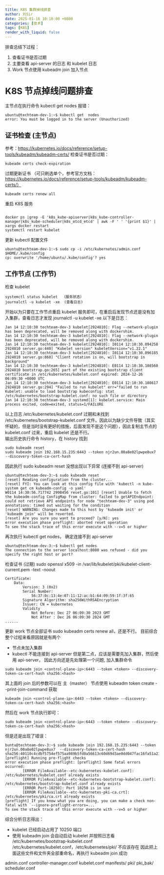 ```yaml
---
title: K8S 集群掉线排查
author: 刘Sir
date: 2025-01-16 10:10:00 +0800
categories: [技术]
tags: [K8S]
render_with_liquid: false
---
```


排查总结下过程：
1. 查看证书是否过期
2. 主要查看 api-server 的日志 和 kubelet 日志
2. Work 节点使用  kubeadm join 加入节点

# K8S 节点掉线问题排查

主节点在执行命令 kubectl get  nodes 报错：
```
ubuntu@techteam-dev-1:~$ kubectl get  nodes
error: You must be logged in to the server (Unauthorized)

```
## 证书检查 (主节点)
参考：https://kubernetes.io/docs/reference/setup-tools/kubeadm/kubeadm-certs/
检查证书是否过期：
```
kubeadm certs check-expiration

```
过期更新证书 （可只刷选单个，参考官方文档：https://kubernetes.io/docs/reference/setup-tools/kubeadm/kubeadm-certs/）

```
kubeadm certs renew all
```
重启 K8S 服务

```

docker ps |grep -E 'k8s_kube-apiserver|k8s_kube-controller-manager|k8s_kube-scheduler|k8s_etcd_etcd' | awk -F ' ' '{print $1}' | xargs docker restart
systemctl restart kubelet

```
更新 kubectl 配置文件

```
ubuntu@techteam-dev-1:~$ sudo cp -i /etc/kubernetes/admin.conf $HOME/.kube/config
cp: overwrite '/home/ubuntu/.kube/config'? yes
```

## 工作节点 (工作节)

检查 kubelet 
```
systemctl status kubelet  （服务状态）
journalctl -u kubelet -xe  (查看日志)
```

开始以为只要在工作节点重启 kubelet 服务即可，在重启后发现节点还是没有加入集群，查看日志才发现 journalctl -u kubelet -xe 以下是日志：

```
Jan 14 12:10:30 techteam-dev-3 kubelet[2924810]: Flag --network-plugin has been deprecated, will be removed along with dockershim.
Jan 14 12:10:30 techteam-dev-3 kubelet[2924810]: Flag --network-plugin has been deprecated, will be removed along with dockershim.
Jan 14 12:10:30 techteam-dev-3 kubelet[2924810]: I0114 12:10:30.094258 2924810 server.go:440] "Kubelet version" kubeletVersion="v1.22.1"
Jan 14 12:10:30 techteam-dev-3 kubelet[2924810]: I0114 12:10:30.096185 2924810 server.go:868] "Client rotation is on, will bootstrap in background"
Jan 14 12:10:30 techteam-dev-3 kubelet[2924810]: E0114 12:10:30.108560 2924810 bootstrap.go:265] part of the existing bootstrap client certificate in /etc/kubernetes/kubelet.conf expired: 2024-12-26 06:09:30 +0000 UTC
Jan 14 12:10:30 techteam-dev-3 kubelet[2924810]: E0114 12:10:30.108617 2924810 server.go:294] "Failed to run kubelet" err="failed to run Kubelet: unable to load bootstrap kubeconfig: stat /etc/kubernetes/bootstrap-kubelet.conf: no such file or directory
Jan 14 12:10:30 techteam-dev-3 systemd[1]: kubelet.service: Main process exited, code=exited, status=1/FAILURE
```
以上日志  /etc/kubernetes/kubelet.conf 过期和未找到  /etc/kubernetes/bootstrap-kubelet.conf 文件。因此以为缺少文件导致（其实怀疑的，但是当时没有更好的措施，后面发现不是这个问题），因此复制主节点的 kubelet.conf 过来，重启 kubelet 还是不行。  
输出历史执行命令 history，在 history 找到
```
sudo kubeadm reset
sudo kubeadm join 192.168.15.235:6443 --token njr2un.00a8e02lpwpe8ux7  --discovery-token-ca-cert-hash

```
因此执行 sudo kubeadm reset 没想出现以下异常  (连接不到 api-server)
```
ubuntu@techteam-dev-3:~$ sudo kubeadm reset
[reset] Reading configuration from the cluster...
[reset] FYI: You can look at this config file with 'kubectl -n kube-system get cm kubeadm-config -o yaml'
W0114 14:30:56.717742 2998456 reset.go:101] [reset] Unable to fetch the kubeadm-config ConfigMap from cluster: failed to getAPIEndpoint: could not retrieve API endpoints for node "techteam-dev-3" using pod annotations: timed out waiting for the condition
[reset] WARNING: Changes made to this host by 'kubeadm init' or 'kubeadm join' will be reverted.
[reset] Are you sure you want to proceed? [y/N]: yes
error execution phase preflight: aborted reset operation
To see the stack trace of this error execute with --v=5 or higher
```
再次执行 kubectl get nodes， 确定连接不到 api-server
```
ubuntu@techteam-dev-3:~$ kubectl get nodes
The connection to the server localhost:8080 was refused - did you specify the right host or port?
```
检查证书 (过期) sudo openssl x509 -in /var/lib/kubelet/pki/kubelet-client-current.pem -text -noout
```
Certificate:
    Data:
        Version: 3 (0x2)
        Serial Number:
            56:37:0c:13:4e:07:11:12:ac:b1:64:09:59:1f:3f:65
        Signature Algorithm: sha256WithRSAEncryption
        Issuer: CN = kubernetes
        Validity
            Not Before: Dec 27 06:09:30 2023 GMT
            Not After : Dec 26 06:09:30 2024 GMT
......
```
更新 work 节点全部证书 sudo kubeadm certs renew all，还是不行。 目前综合整个过程来看原因就是有两个
- 节点未加入集群
- kubectl 不能连接到 api-server
但是第二点，应该是需要先加入集群，然后使用 api-server， 因此方向还是先处理第一个问题, 加入集群命令 
```
sudo kubeadm join <control-plane-ip>:6443 --token <token> --discovery-token-ca-cert-hash sha256:<hash>
```
其上面的 join 后的参数可以在 主（master） 节点使用 kubeadm token create --print-join-command 获取
```
kubeadm join <control-plane-ip>:6443 --token <token> --discovery-token-ca-cert-hash sha256:<hash>
```
然后在 work 节点执行即可：
```
sudo kubeadm join <control-plane-ip>:6443 --token <token> --discovery-token-ca-cert-hash sha256:<hash>

```
但是还是出现了错误：
```
buntu@techteam-dev-3:~$ sudo kubeadm join 192.168.15.235:6443 --token njr2un.00a8e02lpwpe8ux7  --discovery-token-ca-cert-hash sha256:40110c4cdbf5754ef575aa989b5fd0a56613c60d69d3ae0dd047fac16fa51a21
[preflight] Running pre-flight checks
error execution phase preflight: [preflight] Some fatal errors occurred:
        [ERROR FileAvailable--etc-kubernetes-kubelet.conf]: /etc/kubernetes/kubelet.conf already exists
        [ERROR FileAvailable--etc-kubernetes-bootstrap-kubelet.conf]: /etc/kubernetes/bootstrap-kubelet.conf already exists
        [ERROR Port-10250]: Port 10250 is in use
        [ERROR FileAvailable--etc-kubernetes-pki-ca.crt]: /etc/kubernetes/pki/ca.crt already exists
[preflight] If you know what you are doing, you can make a check non-fatal with `--ignore-preflight-errors=...`
To see the stack trace of this error execute with --v=5 or higher
```
综合分析日志得出：
- kubelet 已经启动占用了  10250 端口
- 使用 kubeadm join 会自动启动 kubelet 并按照日志看 /etc/kubernetes/bootstrap-kubelet.conf /etc/kubernetes/kubelet.conf，/etc/kubernetes/pki/ 不应该存在
因此把上面这些文件和文件夹全部重命名，再执行 kubeadm join 成功

admin.conf  controller-manager.conf  kubelet.conf  manifests/  pki/  pki_bak/  scheduler.conf